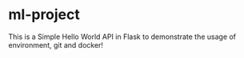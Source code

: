 # ml-project

This is a Simple Hello World API in Flask to demonstrate the usage of environment, git and docker!